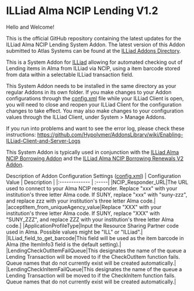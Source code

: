 # ILLiad Alma NCIP Lending V1.2

Hello and Welcome!

This is the official GitHub repository containing the latest updates for the ILLiad Alma NCIP Lending System Addon.   The latest version of this Addon submitted to Atlas Systems can be found at the [ILLiad Addons Directory](https://atlas-sys.atlassian.net/wiki/spaces/ILLiadAddons/pages/3149522/ILLiad+ALMA+NCIP+Borrowing+Client+System+Addon).  

This is a System Addon for [ILLiad](https://www.atlas-sys.com/illiad) allowing for automated checking out of Lending items in Alma from ILLiad via NCIP, using a item barcode stored from data within a selectable ILLiad transaction field.

This System Addon needs to be installed in the same directory as your regular Addons in its own folder.  If you make changes to your Addon configurations through the [config.xml](https://github.com/Hypolymer/ILLiad_Alma_NCIP_Lending/blob/main/config.xml) file while your ILLiad Client is open, you will need to close and reopen your ILLiad Client for the configuration changes to take effect.  You may also make changes to your configuration values through the ILLiad Client, under System > Manage Addons.

If you run into problems and want to see the error log, please check these instructions:  https://github.com/Hypolymer/AddonsLibrary/wiki/Enabling-ILLiad-Client-and-Server-Logs

This System Addon is typically used in conjunction with the [ILLiad Alma NCIP Borrowing Addon](https://github.com/Hypolymer/ILLiad_Alma_NCIP_Borrowing/)  and the [ILLiad Alma NCIP Borrowing Renewals V2 Addon](https://github.com/Hypolymer/ILLiad_Alma_NCIP_Borrowing_Renewals_V2).

Description of Addon Configuration Settings ([config.xml](https://github.com/Hypolymer/ILLiad_Alma_NCIP_Lending/blob/main/config.xml))
| Configuration Value        | Description |
|:------------- | :-----|
|NCIP_Responder_URL|The URL used to connect to your Alma NCIP responder. Replace "xxx" with your institution's three letter Alma code. If SUNY, replace "xxx" with "suny-zzz", and replace zzz with your institution's three letter Alma code.|
|acceptItem_from_uniqueAgency_value|Replace "XXX" with your institution's three letter Alma code.  If SUNY, replace "XXX" with "SUNY_ZZZ", and replace ZZZ with your institution's three letter Alma code.|
|ApplicationProfileType|Input the Resource Sharing Partner code used in Alma.  Possible values might be "ILL" or "ILLiad".|
|ILLiad_field_to_get_barcode|This field will be used as the item barcode in Alma (the ItemInfo3 field is the default setting).|
|LendingCheckOutItemFailQueue|This designates the name of the queue a Lending Transaction will be moved to if the CheckOutItem function fails. Queue names that do not currently exist will be created automatically.|
|LendingCheckInItemFailQueue|This designates the name of the queue a Lending Transaction will be moved to if the CheckInItem function fails. Queue names that do not currently exist will be created automatically.|
